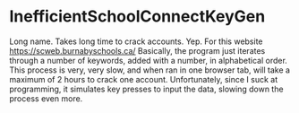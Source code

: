 # InefficientSchoolConnectKeyGen
Long name. Takes long time to crack accounts. Yep. For this website https://scweb.burnabyschools.ca/
Basically, the program just iterates through a number of keywords, added with a number, in alphabetical order. 
This process is very, very slow, and when ran in one browser tab, will take a maximum of 2 hours to crack one account.
Unfortunately, since I suck at programming, it simulates key presses to input the data, slowing down the process even more.
